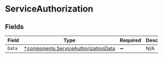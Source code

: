# ServiceAuthorization


## Fields

| Field                                                                                   | Type                                                                                    | Required                                                                                | Description                                                                             |
| --------------------------------------------------------------------------------------- | --------------------------------------------------------------------------------------- | --------------------------------------------------------------------------------------- | --------------------------------------------------------------------------------------- |
| `Data`                                                                                  | [*components.ServiceAuthorizationData](../../models/shared/serviceauthorizationdata.md) | :heavy_minus_sign:                                                                      | N/A                                                                                     |